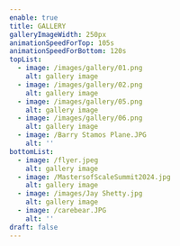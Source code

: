 ```yaml
---
enable: true
title: GALLERY
galleryImageWidth: 250px
animationSpeedForTop: 105s
animationSpeedForBottom: 120s
topList:
  - image: /images/gallery/01.png
    alt: gallery image
  - image: /images/gallery/02.png
    alt: gallery image
  - image: /images/gallery/05.png
    alt: gallery image
  - image: /images/gallery/06.png
    alt: gallery image
  - image: /Barry Stamos Plane.JPG
    alt: ''
bottomList:
  - image: /flyer.jpeg
    alt: gallery image
  - image: /MastersofScaleSummit2024.jpg
    alt: gallery image
  - image: /images/Jay Shetty.jpg
    alt: gallery image
  - image: /carebear.JPG
    alt: ''
draft: false
---
```

